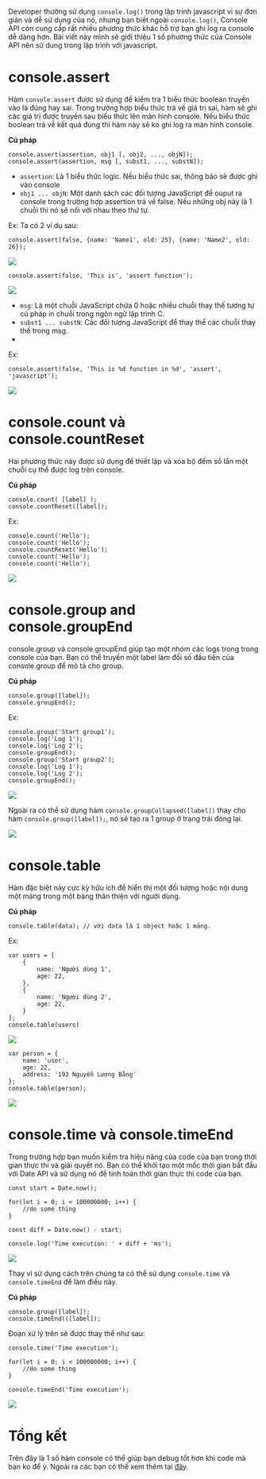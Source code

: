 Developer thường sử dụng `console.log()` trong lập trinh javascript vì sự đơn giản và dễ sử dụng của nó, nhưng bạn biết ngoài `console.log()`, Console API còn cung cấp rất nhiều phương thức khác hỗ trợ bạn ghi log ra console dễ dàng hơn. Bài viết này mình sẽ giới thiệu 1 số phương thức của Console API nên sử dung trong lập trình với javascript.
# console.assert
Hàm `console.assert` được sử dụng để kiểm tra 1 biểu thức boolean truyền vào là đúng hay sai. Trong trường hợp biểu thức trả về giá trị sai, hàm sẽ ghi các giá trị được truyền sau biểu thức lên màn hình console. Nếu biểu thức boolean trả về kết quả đúng thì hàm này sẽ ko ghi log ra màn hình console.

**Cú pháp**
```
console.assert(assertion, obj1 [, obj2, ..., objN]);
console.assert(assertion, msg [, subst1, ..., substN]);
```

- `assertion`: Là 1 biểu thức logic. Nếu biểu thức sai, thông báo sẽ được ghi vào console
- `obj1 ... objN`: Một danh sách các đối tượng JavaScript để ouput ra console trong trường hợp assertion trả về false. Nếu những obj này là 1 chuỗi thì nó sẽ nối với nhau theo thứ tự.

Ex: Ta có 2 ví dụ sau:
```
console.assert(false, {name: 'Name1', old: 25}, {name: 'Name2', old: 26});
```
![](https://images.viblo.asia/ee61ccee-5543-4f78-a851-5df456551ee9.png)
```
console.assert(false, 'This is', 'assert function');
```
![](https://images.viblo.asia/e7bde285-4539-44b7-98fe-cecea64f4537.png)

- `msg`: Là một chuỗi JavaScript chứa 0 hoặc nhiều chuỗi thay thế tương tự cú pháp in chuỗi trong ngôn ngữ lập trình C.
-  `subst1 ... substN`:  Các đối tượng JavaScript để thay thế các chuỗi thay thế trong msg.
-  
Ex: 
```
console.assert(false, 'This is %d function in %d', 'assert', 'javascript');
```
![](https://images.viblo.asia/f920fe05-5d1f-4df7-bf73-8bab3958e13d.png)

# console.count và console.countReset
Hai phương thức này được sử dụng để thiết lập và xóa bộ đếm số lần một chuỗi cụ thể được log trên console.

**Cú pháp**
```
console.count( [label] );
console.countReset([label]);
```

Ex: 
```
console.count('Hello');
console.count('Hello');
console.countReset('Hello');
console.count('Hello');
console.count('Hello');
```

![](https://images.viblo.asia/2ac632fb-b85a-4758-ad8d-454170f7c1a5.png)

# console.group and console.groupEnd

console.group và console.groupEnd giúp tạo một nhóm các logs trong trong console của bạn. Bạn có thể truyền một label làm đối số đầu tiên của console.group để mô tả cho group.

**Cú pháp**
```
console.group([label]);
console.groupEnd();
```

Ex:
```
console.group('Start group1');
console.log('Log 1');
console.log('Log 2');
console.groupEnd();
console.group('Start group2');
console.log('Log 1');
console.log('Log 2');
console.groupEnd();
```
![](https://images.viblo.asia/d62fcf68-5df3-49ee-99bf-6bf7c8bc6f12.png)

Ngoài ra có thể sử dụng hàm `console.groupCollapsed([label])` thay cho hàm `console.group([label]);`, nó sẽ tạo ra 1 group ở trạng trái đóng lại.

![](https://images.viblo.asia/1c756baf-5fba-414a-9513-23b823e7d59d.png)

# console.table
Hàm đặc biệt này cực kỳ hữu ích để hiển thị một đối tượng hoặc nội dung một mảng trong một bảng thân thiện với người dùng.

**Cú pháp**
```
console.table(data); // với data là 1 object hoặc 1 mảng.
```

Ex: 
```
var users = [
    {
        name: 'Người dùng 1',
        age: 22,
    },
    {
        name: 'Người dùng 2',
        age: 22,
    }
];
console.table(users)
```

![](https://images.viblo.asia/4d6ff968-8b84-4d75-ac80-8c01e0b59bbb.png)


```
var person = {
    name: 'user',
    age: 22,
    address: '193 Nguyễn Lương Bằng'
};
console.table(person);
```

![](https://images.viblo.asia/dceb6cf4-cd76-4d4f-913f-130d4b78228e.png)

# console.time và console.timeEnd
Trong trường hợp bạn muốn kiểm tra hiệu năng của code của bạn trong thời gian thực thi và giải quyết nó. Bạn có thể khởi tạo một mốc thời gian bắt đầu với Date API và sử dụng nó để tính toán thời gian thực thi code của bạn.

```
const start = Date.now();

for(let i = 0; i < 100000000; i++) {
    //do some thing
}

const diff = Date.now() - start;

console.log('Time execution: ' + diff + 'ms');
```
![](https://images.viblo.asia/f855762d-772c-4e2b-a985-67ce1e343268.png)

Thay vì sử dụng cách trên chúng ta có thể sử dụng `console.time` và `console.timeEnd` để làm điều này.

**Cú pháp**
```
console.group([label]);
console.timeEnd(([label]);
```

Đoạn xử lý trên sẽ được thay  thế như sau:
```
console.time('Time execution');
    
for(let i = 0; i < 100000000; i++) {
    //do some thing
}

console.timeEnd('Time execution');
```

![](https://images.viblo.asia/2c9e2507-bdf1-48b6-8bb7-b63d4f681235.png)

# Tổng kết
Trên đây là 1 số hàm console có thể giúp bạn debug tốt hơn khi code mà bạn ko để ý. Ngoài ra các bạn có thể xem thêm tại [đây](https://developer.mozilla.org/en-US/docs/Web/API/Console).